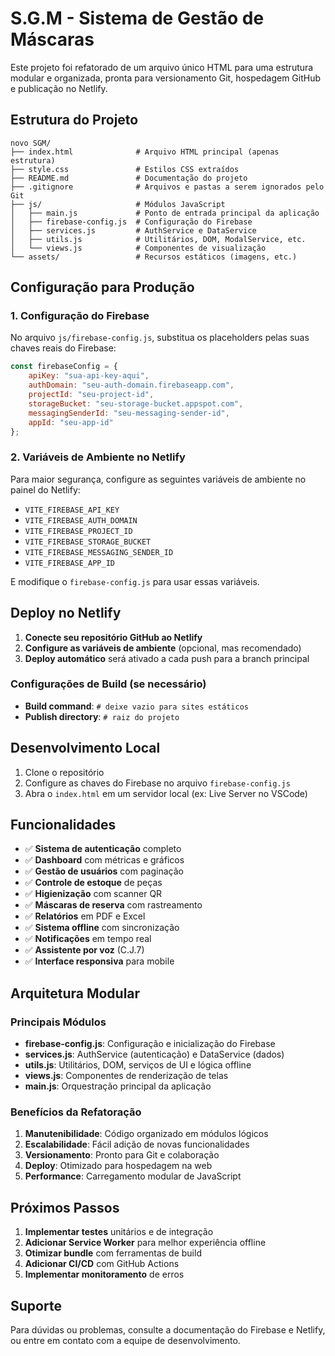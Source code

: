 # S.G.M - Sistema de Gestão de Máscaras

Este projeto foi refatorado de um arquivo único HTML para uma estrutura modular e organizada, pronta para versionamento Git, hospedagem GitHub e publicação no Netlify.

## Estrutura do Projeto

```
novo SGM/
├── index.html              # Arquivo HTML principal (apenas estrutura)
├── style.css               # Estilos CSS extraídos
├── README.md               # Documentação do projeto
├── .gitignore              # Arquivos e pastas a serem ignorados pelo Git
├── js/                     # Módulos JavaScript
│   ├── main.js             # Ponto de entrada principal da aplicação
│   ├── firebase-config.js  # Configuração do Firebase
│   ├── services.js         # AuthService e DataService
│   ├── utils.js            # Utilitários, DOM, ModalService, etc.
│   └── views.js            # Componentes de visualização
└── assets/                 # Recursos estáticos (imagens, etc.)
```

## Configuração para Produção

### 1. Configuração do Firebase

No arquivo `js/firebase-config.js`, substitua os placeholders pelas suas chaves reais do Firebase:

```javascript
const firebaseConfig = {
    apiKey: "sua-api-key-aqui",
    authDomain: "seu-auth-domain.firebaseapp.com",
    projectId: "seu-project-id",
    storageBucket: "seu-storage-bucket.appspot.com",
    messagingSenderId: "seu-messaging-sender-id",
    appId: "seu-app-id"
};
```

### 2. Variáveis de Ambiente no Netlify

Para maior segurança, configure as seguintes variáveis de ambiente no painel do Netlify:

- `VITE_FIREBASE_API_KEY`
- `VITE_FIREBASE_AUTH_DOMAIN`
- `VITE_FIREBASE_PROJECT_ID`
- `VITE_FIREBASE_STORAGE_BUCKET`
- `VITE_FIREBASE_MESSAGING_SENDER_ID`
- `VITE_FIREBASE_APP_ID`

E modifique o `firebase-config.js` para usar essas variáveis.

## Deploy no Netlify

1. **Conecte seu repositório GitHub ao Netlify**
2. **Configure as variáveis de ambiente** (opcional, mas recomendado)
3. **Deploy automático** será ativado a cada push para a branch principal

### Configurações de Build (se necessário)

- **Build command**: `# deixe vazio para sites estáticos`
- **Publish directory**: `# raiz do projeto`

## Desenvolvimento Local

1. Clone o repositório
2. Configure as chaves do Firebase no arquivo `firebase-config.js`
3. Abra o `index.html` em um servidor local (ex: Live Server no VSCode)

## Funcionalidades

- ✅ **Sistema de autenticação** completo
- ✅ **Dashboard** com métricas e gráficos
- ✅ **Gestão de usuários** com paginação
- ✅ **Controle de estoque** de peças
- ✅ **Higienização** com scanner QR
- ✅ **Máscaras de reserva** com rastreamento
- ✅ **Relatórios** em PDF e Excel
- ✅ **Sistema offline** com sincronização
- ✅ **Notificações** em tempo real
- ✅ **Assistente por voz** (C.J.7)
- ✅ **Interface responsiva** para mobile

## Arquitetura Modular

### Principais Módulos

- **firebase-config.js**: Configuração e inicialização do Firebase
- **services.js**: AuthService (autenticação) e DataService (dados)
- **utils.js**: Utilitários, DOM, serviços de UI e lógica offline
- **views.js**: Componentes de renderização de telas
- **main.js**: Orquestração principal da aplicação

### Benefícios da Refatoração

1. **Manutenibilidade**: Código organizado em módulos lógicos
2. **Escalabilidade**: Fácil adição de novas funcionalidades
3. **Versionamento**: Pronto para Git e colaboração
4. **Deploy**: Otimizado para hospedagem na web
5. **Performance**: Carregamento modular de JavaScript

## Próximos Passos

1. **Implementar testes** unitários e de integração
2. **Adicionar Service Worker** para melhor experiência offline
3. **Otimizar bundle** com ferramentas de build
4. **Adicionar CI/CD** com GitHub Actions
5. **Implementar monitoramento** de erros

## Suporte

Para dúvidas ou problemas, consulte a documentação do Firebase e Netlify, ou entre em contato com a equipe de desenvolvimento.